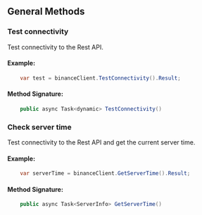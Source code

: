 ## General Methods
### Test connectivity
Test connectivity to the Rest API.
#### Example:
 
```c#
    var test = binanceClient.TestConnectivity().Result;
```
#### Method Signature:

```c#
    public async Task<dynamic> TestConnectivity()
```

### Check server time
Test connectivity to the Rest API and get the current server time.
#### Example:
 
```c#
    var serverTime = binanceClient.GetServerTime().Result;
```
#### Method Signature:

```c#
    public async Task<ServerInfo> GetServerTime()
```